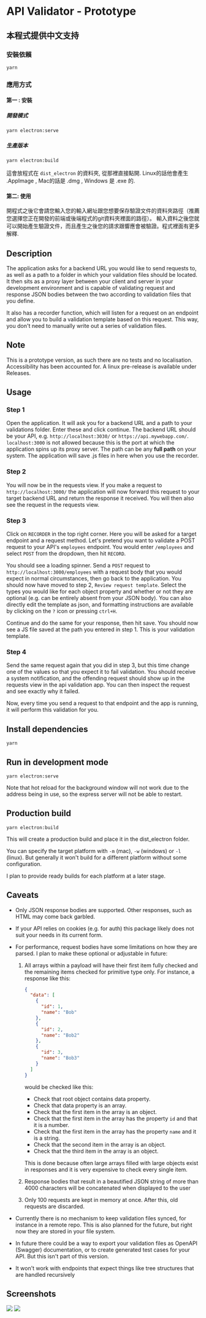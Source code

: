 # API Validator - Prototype

## 本程式提供中文支持

### 安裝依賴

```bash
yarn
```

### 應用方式

#### 第一 : 安裝

##### 開發模式

```bash
yarn electron:serve
```

##### 生產版本
```bash
yarn electron:build
```

這會放程式在 `dist_electron` 的資料夾, 從那裡直接點開. Linux的話他會產生 .AppImage , Mac的話是 .dmg , Windows 是 .exe 的.

#### 第二: 使用

開程式之後它會請您輸入您的輸入網址跟您想要保存驗證文件的資料夾路徑（推薦您選擇您正在開發的前端或後端程式的git資料夾裡面的路徑）。 輸入資料之後您就可以開始產生驗證文件，而且產生之後您的請求跟響應會被驗證。程式裡面有更多解釋.

## Description

The application asks for a backend URL you would like to send requests to, as well as a path to a folder in which your validation files should be located. It then sits as a proxy layer between your client and server in your development environment and is capable of validating request and response JSON bodies between the two according to validation files that you define.

It also has a recorder function, which will listen for a request on an endpoint and allow you to build a validation template based on this request. This way, you don't need to manually write out a series of validation files.

## Note

This is a prototype version, as such there are no tests and no localisation. Accessibility has been accounted for. A linux pre-release is available under Releases.

## Usage

### Step 1

Open the application. It will ask you for a backend URL and a path to your validations folder. Enter these and click continue. The backend URL should be your API, e.g. `http://localhost:3030/` or `https://api.mywebapp.com/`. `localhost:3000` is not allowed because this is the port at which the application spins up its proxy server. The path can be any **full path** on your system. The application will save .js files in here when you use the recorder.

### Step 2

You will now be in the requests view. If you make a request to `http://localhost:3000/` the application will now forward this request to your target backend URL and return the response it received. You will then also see the request in the requests view.

### Step 3

Click on `RECORDER` in the top right corner. Here you will be asked for a target endpoint and a request method. Let's pretend you want to validate a POST request to your API's `employees` endpoint. You would enter `/employees` and select `POST` from the dropdown, then hit `RECORD`.

You should see a loading spinner. Send a `POST` request to `http://localhost:3000/employees` with a request body that you would expect in normal circumstances, then go back to the application. You should now have moved to step 2,  `Review request template`. Select the types you would like for each object property and whether or not they are optional (e.g. can be entirely absent from your JSON body). You can also directly edit the template as json, and formatting instructions are available by clicking on the `?` icon or pressing `ctrl+H`.

Continue and do the same for your response, then hit save. You should now see a JS file saved at the path you entered in step 1. This is your validation template.

### Step 4

Send the same request again that you did in step 3, but this time change one of the values so that you expect it to fail validation. You should receive a system notification, and the offending request should show up in the requests view in the api validation app. You can then inspect the request and see exactly why it failed.

Now, every time you send a request to that endpoint and the app is running, it will perform this validation for you.

## Install dependencies
```
yarn
```

## Run in development mode
```
yarn electron:serve
```

Note that hot reload for the background window will not work due to the address being in use, so the express server will not be able to restart.

## Production build
```
yarn electron:build
```
This will create a production build and place it in the dist_electron folder.

You can specify the target platform with `-m` (mac), `-w` (windows) or `-l` (linux). But generally it won't build for a different platform without some configuration.

I plan to provide ready builds for each platform at a later stage.

## Caveats

* Only JSON response bodies are supported. Other responses, such as HTML may come back garbled.
* If your API relies on cookies (e.g. for auth) this package likely does not suit your needs in its current form.
* For performance, request bodies have some limitations on how they are parsed. I plan to make these optional or adjustable in future:
  
  1. All arrays within a payload will have their first item fully checked and the remaining items checked for primitive type only. For instance, a response like this:
      ```json
      {
        "data": [
          {
            "id": 1,
            "name": "Bob"
          },
          {
            "id": 2,
            "name": "Bob2"
          },
          {
            "id": 3,
            "name": "Bob3"
          }
        ]
      }
      ``` 
      would be checked like this:
      * Check that root object contains data property.
      * Check that data property is an array.
      * Check that the first item in the array is an object.
      * Check that the first item in the array has the property `id` and that it is a number.
      * Check that the first item in the array has the property `name` and it is a string.
      * Check that the second item in the array is an object.
      * Check that the third item in the array is an object.

      This is done because often large arrays filled with large objects exist in responses and it is very expensive to check every single item.

  2. Response bodies that result in a beautified JSON string of more than 4000 characters will be concatenated when displayed to the user
  3.  Only 100 requests are kept in memory at once. After this, old requests are discarded.

* Currently there is no mechanism to keep validation files synced, for instance in a remote repo. This is also planned for the future, but right now they are stored in your file system.
* In future there could be a way to export your validation files as OpenAPI (Swagger) documentation, or to create generated test cases for your API. But this isn't part of this version.
* It won't work with endpoints that expect things like tree structures that are handled recursively

## Screenshots


![](https://github.com/cooperfrench95/api-validation-proxy/blob/master/DemoScreenshot1.png)
![](https://github.com/cooperfrench95/api-validation-proxy/blob/master/DemoScreenshot2.png)
